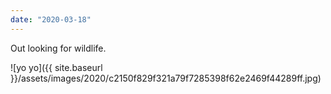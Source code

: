 ```yaml
---
date: "2020-03-18"
---
```


Out looking for wildlife.

![yo yo]({{ site.baseurl }}/assets/images/2020/c2150f829f321a79f7285398f62e2469f44289ff.jpg)
